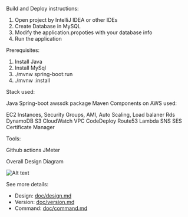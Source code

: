Build and Deploy instructions:

1. Open project by IntelliJ IDEA or other IDEs
2. Create Database in MySQL
3. Modify the application.propoties with your database info
4. Run the application


Prerequisites:

1. Install Java
2. Install MySql
3. ./mvnw spring-boot:run
4. ./mvnw :install


Stack used:

Java
Spring-boot
awssdk package
Maven
Components on AWS used:

EC2 Instances, Security Groups, AMI, Auto Scaling, Load balaner
Rds
DynamoDB
S3
CloudWatch
VPC
CodeDeploy
Route53
Lambda
SNS
SES
Certificate Manager

Tools:

Github actions
JMeter

Overall Design Diagram

![Alt text](https://github.com/liukeyu-spring2021/webapp/tree/main/doc/Diagram.png?raw=true "Title")

See more details:

- Design:  [doc/design.md](https://github.com/liukeyu-spring2021/webapp/tree/main/doc/design.md)
- Version: [doc/version.md](https://github.com/liukeyu-spring2021/webapp/tree/main/doc/version.md)
- Command: [doc/command.md](https://github.com/liukeyu-spring2021/webapp/tree/maindoc/command.md)